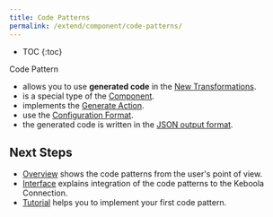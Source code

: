 ```yaml
---
title: Code Patterns
permalink: /extend/component/code-patterns/
---
```


* TOC
{:toc}

Code Pattern
- allows you to use **generated code** in the [New Transformations](https://help.keboola.com/transformations/#new-transformations).
- is a special type of the [Component](/extend/component/).
- implements the [Generate Action](/extend/component/code-patterns/interface#generate-action).
- use the [Configuration Format](/extend/component/code-patterns/interface#configuration-format).
- the generated code is written in the [JSON output format](/extend/component/code-patterns/interface#output-json-format).

## Next Steps

- [Overview](/extend/component/code-patterns/overview) shows the code patterns from the user's point of view.
- [Interface](/extend/component/code-patterns/interface) explains integration of the code patterns to the Keboola Connection.
- [Tutorial](/extend/component/code-patterns/tutorial) helps you to implement your first code pattern.
